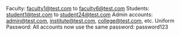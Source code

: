 Faculty: faculty1@test.com to faculty6@test.com
Students: student1@test.com to student24@test.com
Admin accounts: admin@test.com, institute@test.com, college@test.com, etc.
Uniform Password:
All accounts now use the same password: password123
